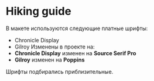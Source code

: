 # Hiking guide

В макете используются следующие платные шрифты:

* Chronicle Display
* Gilroy
Изменены в проекте на:
* __Chronicle Display__ изменен на __Source Serif Pro__
* __Gilroy__ изменен на __Poppins__

Шрифты подбирались приблизительные.
